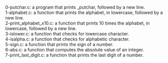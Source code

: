 0-putchar.c:  a program that prints _putchar, followed by a new line.
<br>1-alphabet.c: a function that prints the alphabet, in lowercase, followed by a new line.
<br>2-print_alphabet_x10.c: a function that prints 10 times the alphabet, in lowercase, followed by a new line.
<br>3-islower.c:  a function that checks for lowercase character.
<br>4-isalpha.c: a function that checks for alphabetic character.
<br>5-sign.c: a function that prints the sign of a number.
<br>6-abs.c: a function that computes the absolute value of an integer.
<br>7-print_last_digit.c: a function that prints the last digit of a number.
